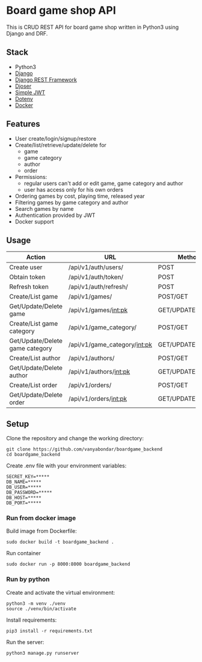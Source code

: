 
# Board game shop API

This is CRUD REST API for board game shop written in Python3 using Django and DRF.


## Stack
- Python3
- [Django](https://www.djangoproject.com/)
- [Django REST Framework](https://www.django-rest-framework.org/)
- [Djoser](https://djoser.readthedocs.io/en/latest/)
- [Simple JWT](https://django-rest-framework-simplejwt.readthedocs.io/en/latest/)
- [Dotenv](https://pypi.org/project/python-dotenv/)
- [Docker](https://www.docker.com/)


## Features
 - User create/login/signup/restore
 - Create/list/retrieve/update/delete for
     - game
     - game category
     - author
     - order
 - Permissions: 
     - regular users can't add or edit game, game category and author
     - user has access only for his own orders 
 - Ordering games by cost, playing time, released year
 - Filtering games by game category and author
 - Search games by name
 - Authentication provided by JWT
 - Docker support


## Usage
Action | URL | Method
------------ | ------------- | -------------
Create user | /api/v1/auth/users/ | POST
Obtain token | /api/v1/auth/token/ | POST
Refresh token | /api/v1/auth/refresh/ | POST
Create/List game | /api/v1/games/ | POST/GET 
Get/Update/Delete game | /api/v1/games/<int:pk> | GET/UPDATE/DELETE 
Create/List game category | /api/v1/game_category/ | POST/GET 
Get/Update/Delete game category | /api/v1/game_category/<int:pk> | GET/UPDATE/DELETE 
Create/List author | /api/v1/authors/ | POST/GET 
Get/Update/Delete author | /api/v1/authors/<int:pk> | GET/UPDATE/DELETE 
Create/List order | /api/v1/orders/ | POST/GET 
Get/Update/Delete order | /api/v1/orders/<int:pk> | GET/UPDATE/DELETE 

## Setup
Clone the repository and change the working directory:

    git clone https://github.com/vanyabondar/boardgame_backend
    cd boardgame_backend
Create .env file with your environment variables:

    SECRET_KEY=***** 
    DB_NAME=*****
    DB_USER=*****
    DB_PASSWORD=*****
    DB_HOST=*****
    DB_PORT=*****
### Run from docker image 
Build image from Dockerfile:
    
    sudo docker build -t boardgame_backend .
Run container

    sudo docker run -p 8000:8000 boardgame_backend


### Run by python

Create and activate the virtual environment:

    python3 -m venv ./venv
    source ./venv/bin/activate
Install requirements:

    pip3 install -r requirements.txt


Run the server:

    python3 manage.py runserver
   
